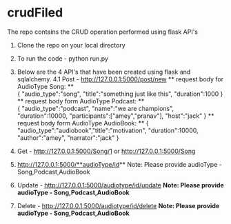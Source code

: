 # crudFiled
The repo contains the CRUD operation performed using flask API's
1. Clone the repo on your local directory
2. To run the code - python run.py
3. Below are the 4 API's that have been created using flask and sqlalchemy.
4.1 Post - http://127.0.0.1:5000/post/new 
**  request body for AudioType Song:
**  
{
  "audio_type":"song",
  "title":"something just like this",
  "duration":1000
  }
**  request body form AudioType Podcast:
**  
{
  "audio_type":"podcast",
  "name":"we are champions", 
  "duration":10000, 
  "participants":["amey","pranav"],
  "host":"jack"
  }
  **  request body form AudioType AudioBook:
** 
{
"audio_type":"audiobook","title":"motivation", 
"duration":10000,
"author":"amey",
"narrator":"jack"
}

3. Get - http://127.0.0.1:5000/Song/1 or http://127.0.0.1:5000/Song
4. http://127.0.0.1:5000/**audioType/id** Note: Please provide audioType - Song,Podcast,AudioBook
5. Update - http://127.0.0.1:5000/audiotype/id/update **Note: Please provide audioType - Song,Podcast,AudioBook**
6. Delete - http://127.0.0.1:5000/audiotype/id/delete **Note: Please provide audioType - Song,Podcast,AudioBook**

  
